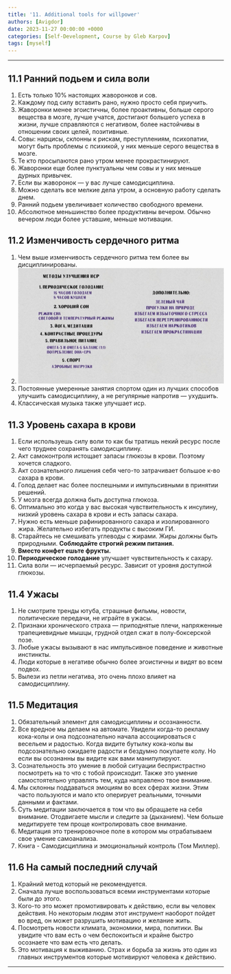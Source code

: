```yaml
---
title: '11. Additional tools for willpower'
authors: [Avigdor]
date: 2023-11-27 00:00:00 +0000
categories: [Self-Development, Course by Gleb Karpov]
tags: [myself]
---
```




___
## 11.1 Ранний подьем и сила воли
1.  Есть только 10% настоящих жаворонков и сов.
2.  Каждому под силу вставить рано, нужно просто себя приучить.
3.  Жаворонки менее эгоистичны, более проактивны, больше серого вещества в мозге, лучше учатся, достигают большего успеха в жизни, лучше справляются с негативом, более настойчивы в отношении своих целей, позитивные.
4.  Совы: нарцисы, склонны к рискам, преступлениям, психопатии, могут быть проблемы с психикой, у них меньше серого вещества в мозге.
5.  Те кто просыпаются рано утром менее прокрастинируют.
6.  Жаворонки еще более пунктуальны чем совы и у них меньше дурных привычек.
7.  Если вы жаворонок — у вас лучше самодисциплина.
8.  Можно сделать все мелкие дела утром, а основную работу сделать днем.
9.  Ранний подьем увеличивает количество свободного времени.
10.  Абсолютное меньшинство более продуктивны вечером. Обычно вечером люди более уставшие, меньше мотивации. 
## 11.2 Изменчивость сердечного ритма
1. Чем выше изменчивость сердечного ритма тем более вы дисциплинированы.
2. ![](/images_for_course_by_gleb_Karpov/isp.png)
3. Постоянные умеренные занятия спортом один из лучших способов улучшить самодисциплину, а не регулярные напротив — ухудшить.
4. Классическая музыка также улучшает иср.
## 11.3 Уровень сахара в крови
1.  Если используешь силу воли то как бы тратишь некий ресурс после чего труднее сохранять самодисциплину.
2.  Акт самоконтроля истощает запасы глюкозы в крови. Поэтому хочется сладкого.
3.  Акт сознательного лишения себя чего-то затрачивает большое к-во сахара в крови.
4.  Голод делает нас более поспешными и импульсивными в принятии решений.
5.  У мозга всегда должна быть доступна глюкоза.
6.  Оптимально это когда у вас высокая чувствительность к инсулину, низкий уровень сахара в крови и есть запасы сахара.
7.  Нужно есть меньше рафинированного сахара и изолированного жира. Желательно избегать продукты с высоким ГИ.
8.  Старайтесь не смешивать углеводы с жирами. Жиры должны быть природными. **Соблюдайте строгий режим питания.**
9.  **Вместо конфет ешьте фрукты.**
10.  **Периодическое голодание** улучшает чувствительность к сахару.
11.  Сила воли — исчерпаемый ресурс. Зависит от уровня доступной глюкозы.
## 11.4 Ужасы
1.  Не смотрите тренды ютуба, страшные фильмы, новости, политические передачи, не играйте в ужасы.
2.  Признаки хронического страха — приподнятые плечи, напряженные трапециевидные мышцы, грудной отдел сжат в полу-боксерской позе.
3.  Любые ужасы вызывают в нас импульсивное поведение и животные инстинкты.
4.  Люди которые в негативе обычно более эгоистичны и видят во всем подвох.
5.  Вылези из петли негатива, это очень плохо влияет на самодисциплину.
## 11.5 Медитация
1.  Обязательный элемент для самодисциплины и осознанности.
2.  Все вредное мы делаем на автомате. Увидели когда-то рекламу кока-колы и она подсознательно начала ассоциироваться с весельем и радостью. Когда видите бутылку кока-колы вы подсознательно ожидаете радости и бездумно покупаете колу. Но если вы осознанны вы видите как вами манипулируют.
3.  Сознательность это умение в любой ситуации беспристрастно посмотреть на то что с тобой происходит. Также это умение самостоятельно управлять тем, куда направлено твое внимание.
4.  Мы склонны поддаваться эмоциям во всех сферах жизни. Этим часто пользуются и мало кто оперирует реальными, точными данными и фактами.
5.  Суть медитации заключается в том что вы обращаете на себя внимание. Отодвигаете мысли и следите за (дыханием). Чем больше медитируете тем проще контролировать свое внимание.
6.  Медитация это тренировочное поле в котором мы отрабатываем свое умение самоанализа.
7.  Книга - Самодисциплина и эмоциональный контроль (Том Миллер).
## 11.6 На самый последний случай
1.  Крайний метод который не рекомендуется.
2.  Сначала лучше воспользоваться всеми инструментами которые были до этого.
3.  Кого-то это может промотивировать к действию, если вы человек действия. Но некоторым людям этот инструмент наоборот пойдет во вред, он может разрушить мотивацию и желание жить.
4.  Посмотреть новости климата, экономики, мира, политики. Вы увидите что вам есть о чем беспокоиться и крайне быстро осознаете что вам есть что делать.
5.  Это мотивация к выживанию. Страх и борьба за жизнь это один из главных инструментов которые мотивируют человека к действию.
---
